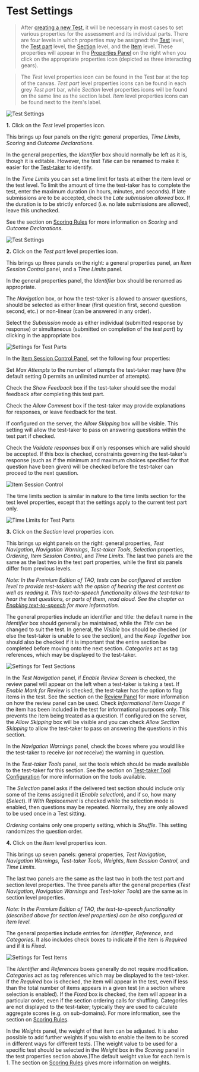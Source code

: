 <!--
created_at: 2016-12-15
authors:         
    - "Catherine Pease"
--> 

# Test Settings

>After [creating a new Test](../tests/creating-a-new-test.md), it will be necessary in most cases to set various properties for the assessment and its individual parts. There are four levels in which properties may be assigned: the [Test](../appendix/glossary.md#test) level, the [Test part](../appendix/glossary.md#test-part) level, the [Section](../appendix/glossary.md#section) level, and the [Item](../appendix/glossary.md#item) level. These properties will appear in the [Properties Panel](../appendix/glossary.md#properties-panel) on the right when you click on the appropriate properties icon (depicted as three interacting gears).

>The *Test* level properties icon can be found in the Test bar at the top of the canvas. *Test part* level properties icons can be found in each grey *Test part* bar, while *Section* level properties icons will be found on the same line as the section label. *Item* level properties icons can be found next to the item's label.

![Test Settings](../resources/backend/tests/authoring/settings/test/properties.png)

**1.** Click on the *Test* level properties icon.

This brings up four panels on the right: general properties, *Time Limits*, *Scoring* and *Outcome Declarations*. 

In the general properties, the *Identifier* box should normally be left as it is, though it is editable. However, the test *Title* can be renamed to make it easier for the [Test-taker](../appendix/glossary.md#test-taker) to identify.

In the *Time Limits* you can set a time limit for tests at either the item level or the test level. To limit the amount of time the test-taker has to complete the test, enter the maximum duration (in hours, minutes, and seconds). If late submissions are to be accepted, check the *Late submission allowed* box. If the duration is to be strictly enforced (i.e. no late submissions are allowed), leave this unchecked.

See the section on [Scoring Rules](../tests/test-scoring-and-outcome-declarations.md) for more information on *Scoring* and *Outcome Declarations*.

![Test Settings](../resources/backend/tests/authoring/settings/test/time-limits.png)

**2.** Click on the *Test part* level properties icon.

This brings up three panels on the right: a general properties panel, an *Item Session Control* panel, and a *Time Limits* panel. 

In the general properties panel, the *Identifier* box should be renamed as appropriate. 

The *Navigation* box, or how the test-taker is allowed to answer questions, should be selected as either linear (first question first, second question second, etc.) or non-linear (can be answered in any order). 

Select the *Submission* mode as either individual (submitted response by response) or simultaneous (submitted on completion of the *test part*) by clicking in the appropriate box.

![Settings for Test Parts](../resources/backend/tests/authoring/settings/test-part/properties.png)

In the [Item Session Control Panel](../appendix/glossary.md#item-session-control-panel), set the following four properties: 

Set *Max Attempts* to the number of attempts the test-taker may have (the default setting 0 permits an unlimited number of attempts). 

Check the *Show Feedback* box if the test-taker should see the modal feedback after completing this test part. 

Check the *Allow Comment* box if the test-taker may provide explanations for responses, or leave feedback for the test. 

If configured on the server, the *Allow Skipping* box will be visible. This setting will allow the test-taker to pass on answering questions within the test part if checked.

Check the *Validate responses* box if only responses which are valid should be accepted. If this box is checked, constraints governing the test-taker's response (such as if the minimum and maximum choices specified for that question have been given) will be checked before the test-taker can proceed to the next question.

![Item Session Control](../resources/backend/tests/authoring/settings/test-part/item-session-control.png)

The time limits section is similar in nature to the time limits section for the test level properties, except that the settings apply to the current test part only.

![Time Limits for Test Parts](../resources/backend/tests/authoring/settings/test-part/time-limits.png)

**3.** Click on the *Section* level properties icon.

This brings up eight panels on the right: general properties, *Test Navigation*, *Navigation Warnings*, *Test-taker Tools*, *Selection* properties, *Ordering*, *Item Session Control*, and *Time Limits*. The last two panels are the same as the last two in the test part properties, while the first six panels differ from previous levels. 

*Note: In the Premium Edition of TAO, tests can be configured at section level to provide test-takers with the option of hearing the test content as well as reading it. This text-to-speech functionality allows the test-taker to hear the test questions, or parts of them, read aloud. See the chapter on [Enabling text-to-speech](../premium-edition-features/enabling-text-to-speech.md) for more information.*


The general properties include an identifier and title: the default name in the *Identifier* box should generally be maintained, while the *Title* can be changed to suit the test. In general, the *Visible* box should be checked (or else the test-taker is unable to see the section), and the *Keep Together* box should also be checked if it is important that the entire section be completed before moving onto the next section. *Categories* act as tag references, which may be displayed to the test-taker.

![Settings for Test Sections](../resources/backend/tests/authoring/settings/section/properties.png)

In the *Test Navigation* panel, if *Enable Review Screen* is checked, the review panel will appear on the left when a test-taker is taking a test. If *Enable Mark for Review* is checked, the test-taker has the option to flag items in the test. See the section on the [Review Panel]({UG}/taking-a-test/review-panel.md) for more information on how the review panel can be used. Check *Informational Item Usage* if the item has been included in the test for informational purposes only. This prevents the item being treated as a question. If configured on the server, the *Allow Skipping* box will be visible and you can check *Allow Section Skipping* to allow the test-taker to pass on answering the questions in this section.

In the *Navigation Warnings* panel, check the boxes where you would like the test-taker to receive (or *not* receive) the warning in question.

In the *Test-taker Tools* panel, set the tools which should be made available to the test-taker for this section. See the section on [Test-taker Tool Configuration](../tests/test-taker-tool-configuration.md) for more information on the tools available.

The *Selection* panel asks if the delivered test section should include only some of the items assigned it (*Enable selection*), and if so, how many (*Select*). If *With Replacement* is checked while the selection mode is enabled, then questions may be repeated. Normally, they are only allowed to be used once in a Test sitting.

*Ordering* contains only one property setting, which is *Shuffle*. This setting randomizes the question order.

**4.** Click on the *Item* level properties icon.

This brings up seven panels: general properties, *Test Navigation*, *Navigation Warnings*, *Test-taker Tools*, *Weights*, *Item Session Control*, and *Time Limits*.

The last two panels are the same as the last two in both the test part and section level properties. The three panels after the general properties (*Test Navigation*, *Navigation Warnings* and *Test-taker Tools*) are the same as in section level properties.

*Note: In the Premium Edition of TAO, the text-to-speech functionality (described above for section level properties) can be also configured at item level.*

The general properties include entries for: *Identifier*, *Reference*, and *Categories*. It also includes check boxes to indicate if the item is *Required* and if it is *Fixed*.

![Settings for Test Items](../resources/backend/tests/authoring/settings/item/properties.png)

The *Identifier* and *References* boxes generally do not require modification. *Categories* act as tag references which may be displayed to the test-taker. If the *Required* box is checked, the item will appear in the test, even if less than the total number of items appears in a given test (in a section where selection is enabled). If the *Fixed* box is checked, the item will appear in a particular order, even if the section ordering calls for shuffling. Categories are not displayed to the test-taker; typically they are used to calculate aggregate scores (e.g. on sub-domains). For more information, see the section on [Scoring Rules](../tests/test-scoring-and-outcome-declarations.md).

In the *Weights* panel, the weight of that item can be adjusted. It is also possible to add further weights if you wish to enable the item to be scored in different ways for different tests. (The weight value to be used for a specific test should be selected in the *Weight* box in the *Scoring* panel in the test properties section above.)The default weight value for each item is 1. The section on [Scoring Rules](../tests/test-scoring-and-outcome-declarations.md) gives more information on weights.
